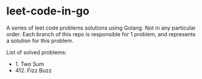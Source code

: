 # leet-code-in-go
A series of leet code problems solutions using Golang. Not in any particular order.
Each branch of this repo is responsible for 1 problem, and represents a solution for this problem.

List of solved problems:

- 1\. Two Sum
- 412\. Fizz Buzz
